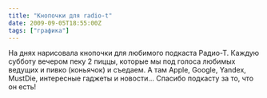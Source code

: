 ```yaml
---
title: "Кнопочки для radio-t"
date: 2009-09-05T18:55:00Z
tags: ["графика"]
---
```


На днях нарисовала кнопочки для любимого подкаста Радио-Т. Каждую субботу вечером пеку 2 пиццы, которые мы под голоса любимых ведущих и пивко (коньячок) и съедаем. А там Apple, Google, Yandex, MustDie, интересные гаджеты и новости... Спасибо подкасту за то, что он есть!









